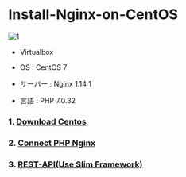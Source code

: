 # Install-Nginx-on-CentOS

![1](https://user-images.githubusercontent.com/43987455/48970810-25fc2200-f054-11e8-925b-05bf54db256d.JPG)

* Virtualbox

* OS : CentOS 7

* サーバー : Nginx 1.14 1

* 言語 : PHP 7.0.32


### 1. [Download Centos](https://github.com/JWLEE0425/Install-Nginx-on-CentOS/blob/master/DownloadCentOS.md)
### 2. [Connect PHP Nginx](https://github.com/JWLEE0425/Install-Nginx-on-CentOS/blob/master/Connect-PHP-Nginx.md)
### 3. [REST-API(Use Slim Framework)](https://github.com/JWLEE0425/Install-Nginx-on-CentOS/blob/master/Slim-Framework.md)
